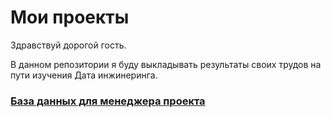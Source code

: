 # Мои проекты
Здравствуй дорогой гость.

В данном репозитории я буду выкладывать результаты своих трудов на пути изучения Дата инжинеринга.

### [База данных для менеджера проекта](/База_данных_для_менеджера_проекта.md)


